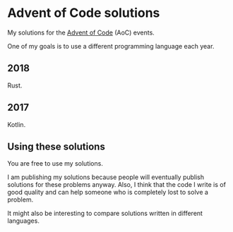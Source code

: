 # Advent of Code solutions

My solutions for the [Advent of Code](https://adventofcode.com) (AoC) events.

One of my goals is to use a different programming language each year.

## 2018

Rust.

## 2017

Kotlin.

## Using these solutions

You are free to use my solutions.

I am publishing my solutions because people will eventually publish solutions for these problems anyway.
Also, I think that the code I write is of good quality and can help someone who is completely lost to solve a problem.

It might also be interesting to compare solutions written in different languages.
